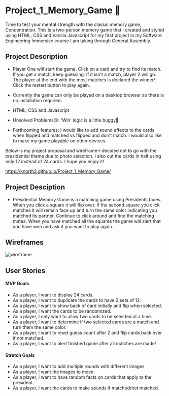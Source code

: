# Project_1_Memory_Game :thinking:
 Time to test your mental strength with the classic memory game, Concentration. This is a two-person memory game that I created and styled using HTML, CSS and Vanilla Javascript for my first project in my Software Engineering Immersive course I am taking through General Assembly. 

## Project Description
* Player One will start the game. Click on a card and try to find its match. If you get a match, keep guessing. If it isn't a match, player 2 will go. The player at the end with the most matches is declared the winner! Click the restart button to play again. 

* Currently the game can only be played on a desktop browser so there is no installation required. 
* HTML, CSS and Javascript
* Unsolved Problems:upside_down_face::  'Win' logic is a little buggy🐛
* Forthcoming features:  I would like to add sound effects to the cards when flipped and matched vs flipped and don't match. I would also like to make my game playable on other devices.


Below is my project proposal and wireframe-I decided not to go with the presidential theme due to photo selection. I also cut the cards in half using only 12 instead of 24 cards.  I hope you enjoy it! 

https://knorth2.github.io/Project_1_Memory_Game/

## Project Desciption 
* Presidential Memory Game is a matching game using Presidents faces. When you click a square it will flip over. If the second square you click matches it will remain face up and turn the same color indicating you matched its partner. Continue to click around and find the matching mates. When you have matched all the squares the game will alert that you have won and ask if you want to play again.

## Wireframes

![wireframe](https://user-images.githubusercontent.com/106217931/180567585-04b68b03-f332-4c92-9eee-ecc6f375e0cc.png)

## User Stories

#### MVP Goals
* As a player, I want to display 24 cards.
* As a player, I want to duplicate the cards to have 2 sets of 12.
* As a player, I want to show back of card initially and flip when selected.
* As a player, I want the cards to be randomized.
* As a player, I only want to allow two cards to be selected at a time.
* As a player, I want to determine if two selected cards are a match and turn them the same color.
* As a player, I want to reset guess count after 2 and flip cards back over if not matched.
* As a player, I want to alert finished game after all matches are made!

#### Stretch Goals
* As a player, I want to add multiple rounds with different images
* As a player, I want the images to move
* As a player, I want to have random facts on cards that apply to the president.
* As a player, I want the cards to make sounds if matched/not matched.


